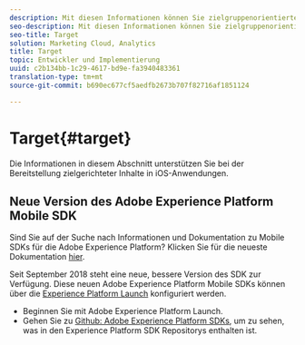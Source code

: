 ```yaml
---
description: Mit diesen Informationen können Sie zielgruppenorientierte Inhalte in iOS-Anwendungen bereitstellen.
seo-description: Mit diesen Informationen können Sie zielgruppenorientierte Inhalte in iOS-Anwendungen bereitstellen.
seo-title: Target
solution: Marketing Cloud, Analytics
title: Target
topic: Entwickler und Implementierung
uuid: c2b134bb-1c29-4617-bd9e-fa3940483361
translation-type: tm+mt
source-git-commit: b690ec677cf5aedfb2673b707f82716af1851124

---
```



# Target{#target}

Die Informationen in diesem Abschnitt unterstützen Sie bei der Bereitstellung zielgerichteter Inhalte in iOS-Anwendungen.

## Neue Version des Adobe Experience Platform Mobile SDK

Sind Sie auf der Suche nach Informationen und Dokumentation zu Mobile SDKs für die Adobe Experience Platform? Klicken Sie für die neueste Dokumentation [hier](https://aep-sdks.gitbook.io/docs/).

Seit September 2018 steht eine neue, bessere Version des SDK zur Verfügung. Diese neuen Adobe Experience Platform Mobile SDKs können über die [Experience Platform Launch](https://www.adobe.com/experience-platform/launch.html) konfiguriert werden.

* Beginnen Sie mit Adobe Experience Platform Launch.
* Gehen Sie zu [Github: Adobe Experience Platform SDKs](https://github.com/Adobe-Marketing-Cloud/acp-sdks), um zu sehen, was in den Experience Platform SDK Repositorys enthalten ist.
